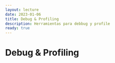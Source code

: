 ```yaml
---
layout: lecture
date: 2023-01-06
title: Debug & Profiling
description: Herramientas para debbug y profile
ready: true
---
```


# Debug & Profiling
